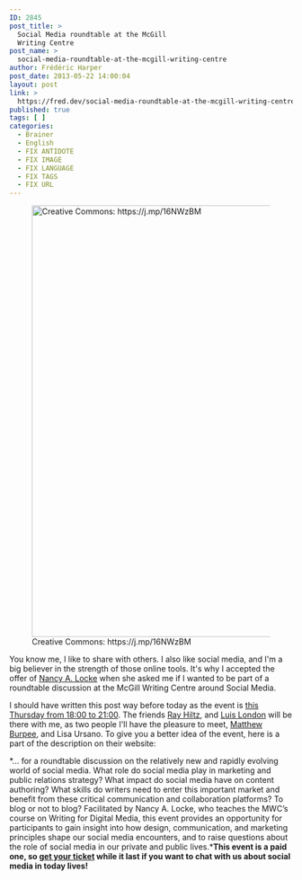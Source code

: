 ```yaml
---
ID: 2845
post_title: >
  Social Media roundtable at the McGill
  Writing Centre
post_name: >
  social-media-roundtable-at-the-mcgill-writing-centre
author: Frédéric Harper
post_date: 2013-05-22 14:00:04
layout: post
link: >
  https://fred.dev/social-media-roundtable-at-the-mcgill-writing-centre/
published: true
tags: [ ]
categories:
  - Brainer
  - English
  - FIX ANTIDOTE
  - FIX IMAGE
  - FIX LANGUAGE
  - FIX TAGS
  - FIX URL
---
```

<figure><img alt="Creative Commons: https://j.mp/16NWzBM" src="http://fred.dev/wp-content/uploads/2013/05/3289068821_b190d6a311_b.jpg" width="1024" height="768" /><figcaption> Creative Commons: https://j.mp/16NWzBM</figcaption></figure>
You know me, I like to share with others. I also like social media, and I'm a big believer in the strength of those online tools. It's why I accepted the offer of <a href="https://www.lockecommunications.com/" target="_blank" rel="noopener noreferrer">Nancy A. Locke</a> when she asked me if I wanted to be part of a roundtable discussion at the McGill Writing Centre around Social Media.

I should have written this post way before today as the event is <a href="https://www.mcgill.ca/mwc/social-media-roundtable-discussion" target="_blank" rel="noopener noreferrer">this Thursday from 18:00 to 21:00</a>. The friends <a href="https://newraycom.com/" target="_blank" rel="noopener noreferrer">Ray Hiltz</a>, and <a href="https://luislondon.com/category/blog/" target="_blank" rel="noopener noreferrer">Luis London</a> will be there with me, as two people I'll have the pleasure to meet, <a href="https://matthew.burpee.ca/blog/" target="_blank" rel="noopener noreferrer">Matthew Burpee</a>, and Lisa Ursano. To give you a better idea of the event, here is a part of the description on their website:

*... for a roundtable discussion on the relatively new and rapidly evolving world of social media. What role do social media play in marketing and public relations strategy? What impact do social media have on content authoring? What skills do writers need to enter this important market and benefit from these critical communication and collaboration platforms? To blog or not to blog? Facilitated by Nancy A. Locke, who teaches the MWC’s course on Writing for Digital Media, this event provides an opportunity for participants to gain insight into how design, communication, and marketing principles shape our social media encounters, and to raise questions about the role of social media in our private and public lives.***This event is a paid one, so <a href="https://www.mcgill.ca/mwc/social-media-roundtable-discussion" target="_blank" rel="noopener noreferrer">get your ticket</a> while it last if you want to chat with us about social media in today lives!**